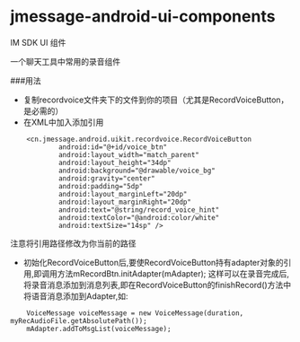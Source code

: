 # jmessage-android-ui-components
IM SDK UI 组件

一个聊天工具中常用的录音组件

###用法

- 复制recordvoice文件夹下的文件到你的项目（尤其是RecordVoiceButton，是必需的）
- 在XML中加入添加引用
```
    <cn.jmessage.android.uikit.recordvoice.RecordVoiceButton
            android:id="@+id/voice_btn"
            android:layout_width="match_parent"
            android:layout_height="34dp"
            android:background="@drawable/voice_bg"
            android:gravity="center"
            android:padding="5dp"
            android:layout_marginLeft="20dp"
            android:layout_marginRight="20dp"
            android:text="@string/record_voice_hint"
            android:textColor="@android:color/white"
            android:textSize="14sp" />

```
注意将引用路径修改为你当前的路径

- 初始化RecordVoiceButton后,要使RecordVoiceButton持有adapter对象的引用,即调用方法mRecordBtn.initAdapter(mAdapter);
这样可以在录音完成后,将录音消息添加到消息列表,即在RecordVoiceButton的finishRecord()方法中将语音消息添加到Adapter,如:
```
    VoiceMessage voiceMessage = new VoiceMessage(duration, myRecAudioFile.getAbsolutePath());
    mAdapter.addToMsgList(voiceMessage);

```
